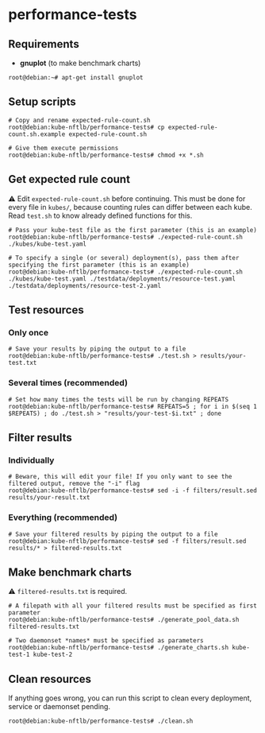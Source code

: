 # performance-tests

## Requirements

- **gnuplot** (to make benchmark charts)

```console
root@debian:~# apt-get install gnuplot
```

## Setup scripts

```console
# Copy and rename expected-rule-count.sh
root@debian:kube-nftlb/performance-tests# cp expected-rule-count.sh.example expected-rule-count.sh

# Give them execute permissions
root@debian:kube-nftlb/performance-tests# chmod +x *.sh
```

## Get expected rule count

⚠ Edit `expected-rule-count.sh` before continuing. This must be done for every file in `kubes/`, because counting rules can differ between each kube. Read `test.sh` to know already defined functions for this.

```console
# Pass your kube-test file as the first parameter (this is an example)
root@debian:kube-nftlb/performance-tests# ./expected-rule-count.sh ./kubes/kube-test.yaml
```

```console
# To specify a single (or several) deployment(s), pass them after specifying the first parameter (this is an example)
root@debian:kube-nftlb/performance-tests# ./expected-rule-count.sh ./kubes/kube-test.yaml ./testdata/deployments/resource-test.yaml ./testdata/deployments/resource-test-2.yaml
```

## Test resources

### Only once

```console
# Save your results by piping the output to a file
root@debian:kube-nftlb/performance-tests# ./test.sh > results/your-test.txt
```

### Several times (recommended)

```console
# Set how many times the tests will be run by changing REPEATS
root@debian:kube-nftlb/performance-tests# REPEATS=5 ; for i in $(seq 1 $REPEATS) ; do ./test.sh > "results/your-test-$i.txt" ; done
```

## Filter results

### Individually

```console
# Beware, this will edit your file! If you only want to see the filtered output, remove the "-i" flag
root@debian:kube-nftlb/performance-tests# sed -i -f filters/result.sed results/your-result.txt
```

### Everything (recommended)

```console
# Save your filtered results by piping the output to a file
root@debian:kube-nftlb/performance-tests# sed -f filters/result.sed results/* > filtered-results.txt
```

## Make benchmark charts

⚠ `filtered-results.txt` is required.

```console
# A filepath with all your filtered results must be specified as first parameter
root@debian:kube-nftlb/performance-tests# ./generate_pool_data.sh filtered-results.txt

# Two daemonset *names* must be specified as parameters
root@debian:kube-nftlb/performance-tests# ./generate_charts.sh kube-test-1 kube-test-2
```

## Clean resources

If anything goes wrong, you can run this script to clean every deployment, service or daemonset pending.

```console
root@debian:kube-nftlb/performance-tests# ./clean.sh
```
